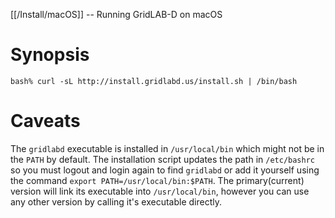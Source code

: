 [[/Install/macOS]] -- Running GridLAB-D on macOS

# Synopsis

~~~
bash% curl -sL http://install.gridlabd.us/install.sh | /bin/bash
~~~

# Caveats

The `gridlabd` executable is installed in `/usr/local/bin` which might not be in the `PATH` by default.  The installation script updates the path in `/etc/bashrc` so you must logout and login again to find `gridlabd` or add it yourself using the command `export PATH=/usr/local/bin:$PATH`. The primary(current) version will link its executable into `/usr/local/bin`, however you can use any other version by calling it's executable directly. 

